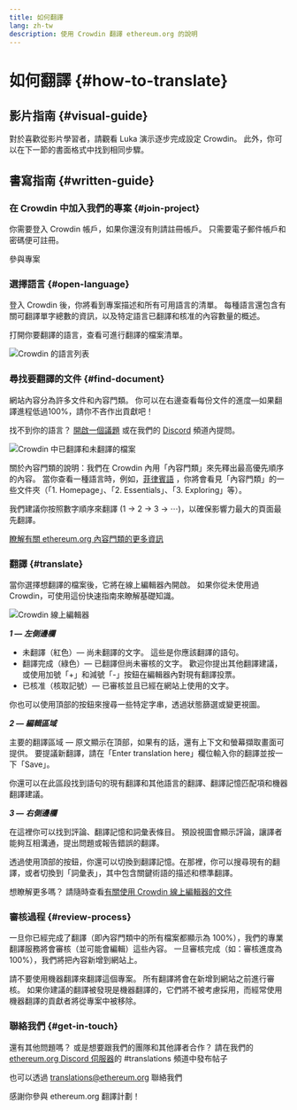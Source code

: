 ```yaml
---
title: 如何翻譯
lang: zh-tw
description: 使用 Crowdin 翻譯 ethereum.org 的說明
---
```


# 如何翻譯 {#how-to-translate}

## 影片指南 {#visual-guide}

對於喜歡從影片學習者，請觀看 Luka 演示逐步完成設定 Crowdin。 此外，你可以在下一節的書面格式中找到相同步驟。

<YouTube id="Ii7bYhanLs4" />

## 書寫指南 {#written-guide}

### 在 Crowdin 中加入我們的專案 {#join-project}

你需要登入 Crowdin 帳戶，如果你還沒有則請註冊帳戶。 只需要電子郵件帳戶和密碼便可註冊。

<ButtonLink href="https://crowdin.com/project/ethereum-org/">
  參與專案
</ButtonLink>

### 選擇語言 {#open-language}

登入 Crowdin 後，你將看到專案描述和所有可用語言的清單。 每種語言還包含有關可翻譯單字總數的資訊，以及特定語言已翻譯和核准的內容數量的概述。

打開你要翻譯的語言，查看可進行翻譯的檔案清單。

![Crowdin 的語言列表](./list-of-languages.png)

### 尋找要翻譯的文件 {#find-document}

網站內容分為許多文件和內容門類。 你可以在右邊查看每份文件的進度—如果翻譯進程低過100%，請你不吝作出貢獻吧！

找不到你的語言？ [開啟一個議題](https://github.com/ethereum/ethereum-org-website/issues/new/choose) 或在我們的 [Discord](/discord/) 頻道內提問。

![Crowdin 中已翻譯和未翻譯的檔案](./crowdin-files.png)

關於內容門類的說明：我們在 Crowdin 內用「內容門類」來先釋出最高優先順序的內容。 當你查看一種語言時，例如，[菲律賓語](https://crowdin.com/project/ethereum-org/fil#) ，你將會看見「內容門類」的一些文件夾（「1. Homepage」、「2. Essentials」、「3. Exploring」等）。

我們建議你按照數字順序來翻譯 (1 → 2 → 3 → ⋯)，以確保影響力最大的頁面最先翻譯。

[瞭解有關 ethereum.org 內容門類的更多資訊](/contributing/translation-program/content-buckets/)

### 翻譯 {#translate}

當你選擇想翻譯的檔案後，它將在線上編輯器內開啟。 如果你從未使用過 Crowdin，可使用這份快速指南來瞭解基礎知識。

![Crowdin 線上編輯器](./online-editor.png)

**_1 — 左側邊欄_**

- 未翻譯（紅色）— 尚未翻譯的文字。 這些是你應該翻譯的語句。
- 翻譯完成（綠色）— 已翻譯但尚未審核的文字。 歡迎你提出其他翻譯建議，或使用加號「+」和減號「-」按鈕在編輯器內對現有翻譯投票。
- 已核准（核取記號）— 已審核並且已經在網站上使用的文字。

你也可以使用頂部的按鈕來搜尋一些特定字串，透過狀態篩選或變更視圖。

**_2 — 編輯區域_**

主要的翻譯區域 — 原文顯示在頂部，如果有的話，還有上下文和螢幕擷取畫面可提供。 要提議新翻譯，請在「Enter translation here」欄位輸入你的翻譯並按一下「Save」。

你還可以在此區段找到語句的現有翻譯和其他語言的翻譯、翻譯記憶匹配項和機器翻譯建議。

**_3 — 右側邊欄_**

在這裡你可以找到評論、翻譯記憶和詞彙表條目。 預設視圖會顯示評論，讓譯者能夠互相溝通，提出問題或報告錯誤的翻譯。

透過使用頂部的按鈕，你還可以切換到翻譯記憶。在那裡，你可以搜尋現有的翻譯，或者切換到「詞彙表」，其中包含關鍵術語的描述和標準翻譯。

想瞭解更多嗎？ 請隨時查看[有關使用 Crowdin 線上編輯器的文件](https://support.crowdin.com/online-editor/)

### 審核過程 {#review-process}

一旦你已經完成了翻譯（即內容門類中的所有檔案都顯示為 100%），我們的專業翻譯服務將會審核（並可能會編輯）這些內容。 一旦審核完成（如：審核進度為 100%），我們將把內容新增到網站上。

<Alert variant="update">
<AlertEmoji text=":warning:"/>
<AlertContent>
  請不要使用機器翻譯來翻譯這個專案。 所有翻譯將會在新增到網站之前進行審核。 如果你建議的翻譯被發現是機器翻譯的，它們將不被考慮採用，而經常使用機器翻譯的貢獻者將從專案中被移除。
</AlertContent>
</Alert>

### 聯絡我們 {#get-in-touch}

還有其他問題嗎？ 或是想要跟我們的團隊和其他譯者合作？ 請在我們的 [ethereum.org Discord 伺服器](/discord/)的 #translations 頻道中發布帖子

也可以透過 translations@ethereum.org 聯絡我們

感謝你參與 ethereum.org 翻譯計劃！
